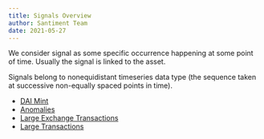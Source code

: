 ```yaml
---
title: Signals Overview
author: Santiment Team
date: 2021-05-27
---
```


We consider signal as some specific occurrence happening at some point of time. Usually the signal is linked to the asset.

Signals belong to nonequidistant timeseries data type (the sequence taken at successive non-equally spaced points in time).

- [DAI Mint](/signals/dai-mint)
- [Anomalies](/signals/anomalies)
- [Large Exchange Transactions](/signals/large-exchange-transactions)
- [Large Transactions](/signals/large-transactions)
